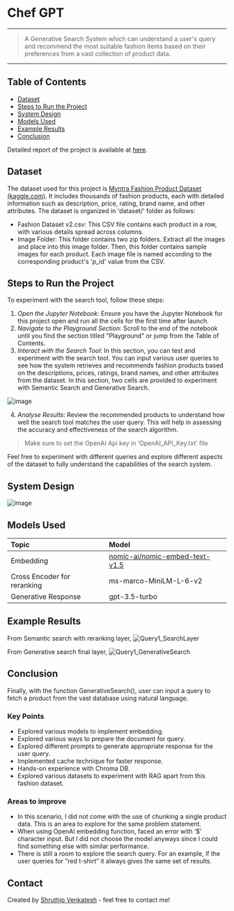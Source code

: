 # Chef GPT
---
> A Generative Search System which can understand a user's query and recommend the most suitable fashion items based on their preferences from a vast collection of product data.
---

## Table of Contents
* [Dataset](#dataset)
* [Steps to Run the Project](#steps-to-run-the-project)
* [System Design](#system-design)
* [Models Used](#models-used)
* [Example Results](#example-results)
* [Conclusion](#conclusion)

Detailed report of the project is available at [here](https://github.com/shruthipv96/FashionAI/blob/main/FashionAI_Doc.pdf).

## Dataset
The dataset used for this project is [Myntra Fashion Product Dataset (kaggle.com)](https://www.kaggle.com/datasets/djagatiya/myntra-fashion-product-dataset). It includes thousands of fashion products, each with detailed information such as description, price, rating, brand name, and other attributes.
The dataset is organized in 'dataset/' folder as follows:
* Fashion Dataset v2.csv: This CSV file contains each product in a row, with various details spread across columns.
* Image Folder: This folder contains two zip folders. Extract all the images and place into this image folder. Then, this folder contains sample images for each product. Each image file is named according to the corresponding product's 'p_id' value from the CSV.

## Steps to Run the Project 
To experiment with the search tool, follow these steps:
1. _Open the Jupyter Notebook_: Ensure you have the Jupyter Notebook for this project open and run all the cells for the first time after launch.
2. _Navigate to the Playground Section_: Scroll to the end of the notebook until you find the section titled "Playground" or jump from the Table of Contents.
3. _Interact with the Search Tool_: In this section, you can test and experiment with the search tool. You can input various user queries to see how the system retrieves and recommends fashion products based on the descriptions, prices, ratings, brand names, and other attributes from the dataset.
In this section, two cells are provided to experiment with Semantic Search and Generative Search.
 
 ![image](https://github.com/shruthipv96/FashionAI/assets/32814013/e32f0557-07ef-447b-b8aa-a745f1f7e351)

4. _Analyse Results_: Review the recommended products to understand how well the search tool matches the user query. This will help in assessing the accuracy and effectiveness of the search algorithm.
> Make sure to set the OpenAI Api key in ‘OpenAI_API_Key.txt’ file 

Feel free to experiment with different queries and explore different aspects of the dataset to fully understand the capabilities of the search system.

## System Design
![image](https://github.com/shruthipv96/FashionAI/assets/32814013/abb519f4-737d-4249-9419-a7efd3c18fb9)

## Models Used
| Topic | Model |
|:------|:------|
| Embedding | [nomic-ai/nomic-embed-text-v1.5](https://huggingface.co/nomic-ai/nomic-embed-text-v1.5) |
| Cross Encoder for reranking | ms-marco-MiniLM-L-6-v2 |
| Generative Response | gpt-3.5-turbo |

## Example Results
From Semantic search with reranking layer,
![Query1_SearchLayer](https://github.com/shruthipv96/FashionAI/assets/32814013/ec9882e8-9ac5-4d5b-89e5-45363e5641bc)

From Generative search final layer,
![Query1_GenerativeSearch](https://github.com/shruthipv96/FashionAI/assets/32814013/3501aa31-443c-4c7c-b992-200f821c32e5)

## Conclusion
Finally, with the function GenerativeSearch(), user can input a query to fetch a product from the vast database using natural language.

### Key Points
- Explored various models to implement embedding.
- Explored various ways to prepare the document for query.
- Explored different prompts to generate appropriate response for the user query.
- Implemented cache technique for faster response.
- Hands-on experience with Chroma DB.
- Explored various datasets to experiment with RAG apart from this fashion dataset.
### Areas to improve
- In this scenario, I did not come with the use of chunking a single product data. This is an area to explore for the same problem statement.
- When using OpenAI embedding function, faced an error with ‘$’ character input. But I did not choose the model anyways since I could find something else with similar performance.
- There is still a room to explore the search query. For an example, if the user queries for “red t-shirt” it always gives the same set of results.


## Contact
Created by [Shruthip Venkatesh](https://github.com/shruthipv96) - feel free to contact me!

